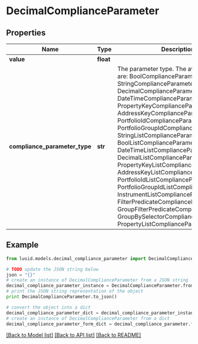 # DecimalComplianceParameter


## Properties
Name | Type | Description | Notes
------------ | ------------- | ------------- | -------------
**value** | **float** |  | 
**compliance_parameter_type** | **str** | The parameter type. The available values are: BoolComplianceParameter, StringComplianceParameter, DecimalComplianceParameter, DateTimeComplianceParameter, PropertyKeyComplianceParameter, AddressKeyComplianceParameter, PortfolioIdComplianceParameter, PortfolioGroupIdComplianceParameter, StringListComplianceParameter, BoolListComplianceParameter, DateTimeListComplianceParameter, DecimalListComplianceParameter, PropertyKeyListComplianceParameter, AddressKeyListComplianceParameter, PortfolioIdListComplianceParameter, PortfolioGroupIdListComplianceParameter, InstrumentListComplianceParameter, FilterPredicateComplianceParameter, GroupFilterPredicateComplianceParameter, GroupBySelectorComplianceParameter, PropertyListComplianceParameter | 

## Example

```python
from lusid.models.decimal_compliance_parameter import DecimalComplianceParameter

# TODO update the JSON string below
json = "{}"
# create an instance of DecimalComplianceParameter from a JSON string
decimal_compliance_parameter_instance = DecimalComplianceParameter.from_json(json)
# print the JSON string representation of the object
print DecimalComplianceParameter.to_json()

# convert the object into a dict
decimal_compliance_parameter_dict = decimal_compliance_parameter_instance.to_dict()
# create an instance of DecimalComplianceParameter from a dict
decimal_compliance_parameter_form_dict = decimal_compliance_parameter.from_dict(decimal_compliance_parameter_dict)
```
[[Back to Model list]](../README.md#documentation-for-models) [[Back to API list]](../README.md#documentation-for-api-endpoints) [[Back to README]](../README.md)


